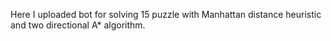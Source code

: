 Here I uploaded bot for solving 15 puzzle with Manhattan distance heuristic and two directional A* algorithm.
